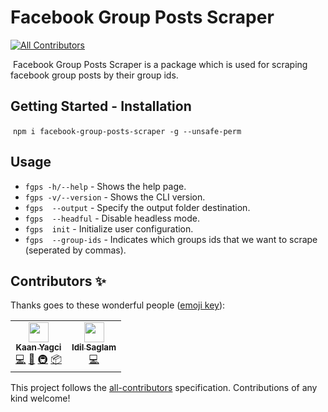 # Facebook Group Posts Scraper 
<!-- ALL-CONTRIBUTORS-BADGE:START - Do not remove or modify this section -->
[![All Contributors](https://img.shields.io/badge/all_contributors-2-orange.svg?style=flat-square)](#contributors-)
<!-- ALL-CONTRIBUTORS-BADGE:END -->
​​
Facebook Group Posts Scraper is a package which is used for scraping facebook group posts by their group ids.
​
## Getting Started - Installation
​
`npm i facebook-group-posts-scraper -g --unsafe-perm`
​
## Usage
 
- `fgps -h/--help`     - Shows the help page.
- `fgps -v/--version`  - Shows the CLI version.
- `fgps  --output`     - Specify the output folder destination.
- `fgps  --headful`    - Disable headless mode.
- `fgps  init`         - Initialize user configuration.
- `fgps  --group-ids`  - Indicates which groups ids that we want to scrape (seperated by commas).

## Contributors ✨

Thanks goes to these wonderful people ([emoji key](https://allcontributors.org/docs/en/emoji-key)):

<!-- ALL-CONTRIBUTORS-LIST:START - Do not remove or modify this section -->
<!-- prettier-ignore-start -->
<!-- markdownlint-disable -->
<table>
  <tr>
    <td align="center"><a href="https://kaanyagci.com/"><img src="https://avatars.githubusercontent.com/u/9104546?v=4?s=32" width="32px;" alt=""/><br /><sub><b>Kaan Yagci</b></sub></a><br /><a href="https://github.com/Makepad-fr/fbjs/commits?author=kaanyagci" title="Code">💻</a> <a href="#question-kaanyagci" title="Answering Questions">💬</a> <a href="#infra-kaanyagci" title="Infrastructure (Hosting, Build-Tools, etc)">🚇</a> <a href="#platform-kaanyagci" title="Packaging/porting to new platform">📦</a></td>
    <td align="center"><a href="https://github.com/idilsaglam"><img src="https://avatars.githubusercontent.com/u/39597780?v=4?s=32" width="32px;" alt=""/><br /><sub><b>Idil Saglam</b></sub></a><br /><a href="https://github.com/Makepad-fr/fbjs/commits?author=idilsaglam" title="Code">💻</a></td>
  </tr>
</table>

<!-- markdownlint-restore -->
<!-- prettier-ignore-end -->

<!-- ALL-CONTRIBUTORS-LIST:END -->

This project follows the [all-contributors](https://github.com/all-contributors/all-contributors) specification. Contributions of any kind welcome!